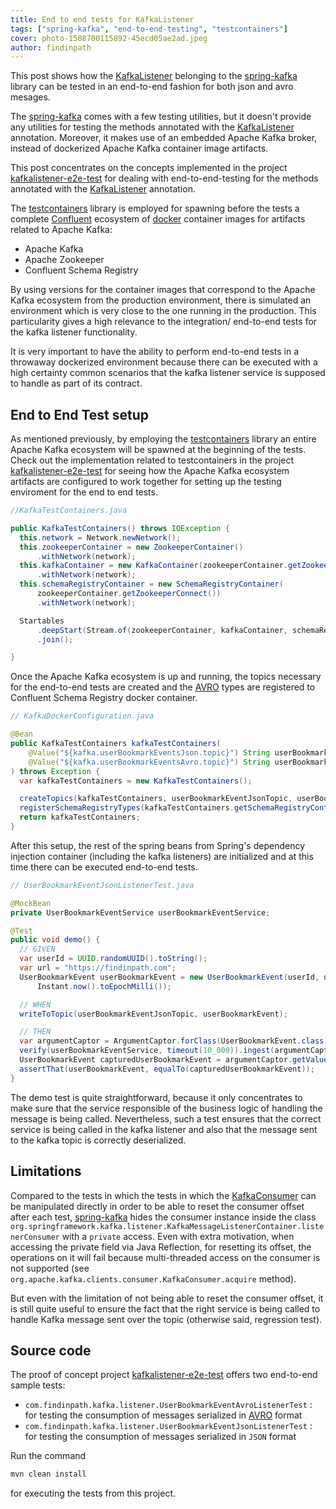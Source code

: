 ```yaml
---
title: End to end tests for KafkaListener
tags: ["spring-kafka", "end-to-end-testing", "testcontainers"]
cover: photo-1508700115892-45ecd05ae2ad.jpeg
author: findinpath
---
```


This post shows how the 
[KafkaListener](https://docs.spring.io/spring-kafka/api/org/springframework/kafka/annotation/KafkaListener.html)
belonging to the [spring-kafka](https://spring.io/projects/spring-kafka) library can
be tested in an end-to-end fashion for both json and avro mesages.

<re-img src="apache-kafka.png"></re-img>



The [spring-kafka](https://spring.io/projects/spring-kafka) comes with a few testing 
utilities, but it doesn't provide any utilities for testing the methods
annotated with the [KafkaListener](https://docs.spring.io/spring-kafka/api/org/springframework/kafka/annotation/KafkaListener.html)
annotation. Moreover, it makes use of an embedded Apache Kafka broker, instead of
dockerized Apache Kafka container image artifacts. 

This post concentrates on the concepts implemented in the project [kafkalistener-e2e-test](https://github.com/findinpath/kafkalistener-e2e-test) for dealing with end-to-end-testing for the methods annotated with the
[KafkaListener](https://docs.spring.io/spring-kafka/api/org/springframework/kafka/annotation/KafkaListener.html) annotation.


The [testcontainers](https://www.testcontainers.org/) library
is employed for spawning before the tests a complete [Confluent](https://www.confluent.io/) ecosystem
of [docker](https://www.docker.com/) container images for artifacts related to Apache Kafka:

- Apache Kafka
- Apache Zookeeper
- Confluent Schema Registry

By using versions for the container images that correspond to the Apache Kafka
ecosystem from the production environment, there is simulated an environment 
which is very close to the one running in the  production. 
This particularity gives a high relevance to the integration/ end-to-end tests
for the kafka listener functionality.  


It is very important to have the ability to perform end-to-end tests in a throwaway 
dockerized environment because there can be executed with a high certainty common 
scenarios that the kafka listener service is supposed to handle as part of its contract.


## End to End Test setup

As mentioned previously, by employing the [testcontainers](https://www.testcontainers.org/) library
an entire Apache Kafka ecosystem will be spawned at the beginning of the tests.
Check out the implementation related to testcontainers in the project [kafkalistener-e2e-test](https://github.com/findinpath/kafkalistener-e2e-test/tree/master/src/test/java/com/findinpath/kafka/testcontainers)
for seeing how the Apache Kafka ecosystem artifacts are configured to work together
for setting up the testing enviroment for the end to end tests. 

```java
//KafkaTestContainers.java

public KafkaTestContainers() throws IOException {
  this.network = Network.newNetwork();
  this.zookeeperContainer = new ZookeeperContainer()
      .withNetwork(network);
  this.kafkaContainer = new KafkaContainer(zookeeperContainer.getZookeeperConnect())
      .withNetwork(network);
  this.schemaRegistryContainer = new SchemaRegistryContainer(
      zookeeperContainer.getZookeeperConnect())
      .withNetwork(network);

  Startables
      .deepStart(Stream.of(zookeeperContainer, kafkaContainer, schemaRegistryContainer))
      .join();

}
```

Once the Apache Kafka ecosystem is up and running, the topics necessary for the end-to-end
tests are created and the [AVRO](https://avro.apache.org/) types are registered 
to Confluent Schema Registry docker container. 

```java
// KafkaDockerConfiguration.java

@Bean
public KafkaTestContainers kafkaTestContainers(
    @Value("${kafka.userBookmarkEventsJson.topic}") String userBookmarkEventJsonTopic,
    @Value("${kafka.userBookmarkEventsAvro.topic}") String userBookmarkEventAvroTopic
) throws Exception {
  var kafkaTestContainers = new KafkaTestContainers();

  createTopics(kafkaTestContainers, userBookmarkEventJsonTopic, userBookmarkEventAvroTopic);
  registerSchemaRegistryTypes(kafkaTestContainers.getSchemaRegistryContainer());
  return kafkaTestContainers;
}
```

After this setup, the rest of the spring beans from Spring's dependency
injection container (including the kafka listeners) are initialized and at this time
there can be executed end-to-end tests.

```java
// UserBookmarkEventJsonListenerTest.java

@MockBean
private UserBookmarkEventService userBookmarkEventService;

@Test
public void demo() {
  // GIVEN
  var userId = UUID.randomUUID().toString();
  var url = "https://findinpath.com";
  UserBookmarkEvent userBookmarkEvent = new UserBookmarkEvent(userId, url,
      Instant.now().toEpochMilli());

  // WHEN
  writeToTopic(userBookmarkEventJsonTopic, userBookmarkEvent);

  // THEN
  var argumentCaptor = ArgumentCaptor.forClass(UserBookmarkEvent.class);
  verify(userBookmarkEventService, timeout(10_000)).ingest(argumentCaptor.capture());
  UserBookmarkEvent capturedUserBookmarkEvent = argumentCaptor.getValue();
  assertThat(userBookmarkEvent, equalTo(capturedUserBookmarkEvent));
}
```

The demo test is quite straightforward, because it only concentrates to make sure that the service
responsible of the business logic of handling the message is being called.
Nevertheless, such a test ensures that the correct service is being called in the kafka listener
and also that the message sent to the kafka topic is correctly deserialized. 


## Limitations

Compared to the tests in which the tests in which the 
[KafkaConsumer](https://kafka.apache.org/23/javadoc/index.html?org/apache/kafka/clients/consumer/KafkaConsumer.html)
can be manipulated directly in order to be able to reset the consumer offset
after each test, [spring-kafka](https://spring.io/projects/spring-kafka) hides the 
consumer instance inside the class `org.springframework.kafka.listener.KafkaMessageListenerContainer.listenerConsumer`
with a `private` access. 
Even with extra motivation, when accessing the private field via Java Reflection, for resetting 
its offset, the operations on it will fail because multi-threaded
access on the consumer is not supported (see `org.apache.kafka.clients.consumer.KafkaConsumer.acquire` method).


But even with the limitation of not being able to reset the consumer offset,
it is still quite useful to ensure the fact that the right service is being called to handle
Kafka message sent over the topic (otherwise said, regression test).


## Source code


The proof of concept project [kafkalistener-e2e-test](https://github.com/findinpath/kafkalistener-e2e-test) offers 
two end-to-end sample tests:

- `com.findinpath.kafka.listener.UserBookmarkEventAvroListenerTest` : for 
testing the consumption of messages serialized in [AVRO](https://avro.apache.org/) format
- `com.findinpath.kafka.listener.UserBookmarkEventJsonListenerTest` : for 
testing the consumption of messages serialized in `JSON` format 

Run the command

```bash
mvn clean install
```

for executing the tests from this project.